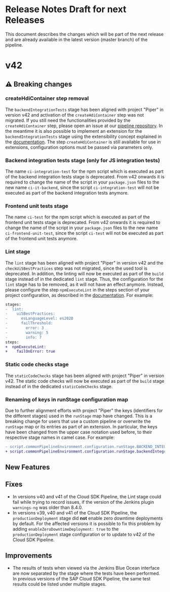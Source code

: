 # Release Notes Draft for next Releases

This document describes the changes which will be part of the next release and are already available in the latest version (master branch) of the pipeline.

# v42

## :warning: Breaking changes

### createHdiContainer step removal
The `backendIntegrationTests` stage has been aligned with project "Piper" in version v42 and activation of the `createHdiContainer` step was not migrated.
If you still need the functionalities provided by the `createHdiContainer` step, please open an issue at our [pipeline repository](https://github.com/SAP/cloud-s4-sdk-pipeline/issues/new?template=pipeline-issue.md).
In the meantime it is also possible to implement an extension for the `backendIntegrationTests` stage using the extensibility concept explained in the [documentation](https://sap.github.io/jenkins-library/extensibility/). 
The step `createHdiContainer` is still available for use in extensions, configuration options must be passed via parameters only.

### Backend integration tests stage (only for JS integration tests)
The name `ci-integration-test` for the npm script which is executed as part of the backend integration tests stage is deprecated.
From v42 onwards it is required to change the name of the script in your `package.json` files to the new name `ci-it-backend`, since the script `ci-integration-test` will not be executed as part of the backend integration tests anymore.

### Frontend unit tests stage
The name `ci-test` for the npm script which is executed as part of the frontend unit tests stage is deprecated.
From v42 onwards it is required to change the name of the script in your `package.json` files to the new name `ci-frontend-unit-test`, since the script `ci-test` will not be executed as part of the frontend unit tests anymore.

### Lint stage
The `lint` stage has been aligned with project "Piper" in version v42 and the `checkUi5BestPractices` step was not migrated, since the used tool is deprecated.
In addition, the linting will now be executed as part of the `build` stage instead of in the dedicated `lint` stage.
Thus, the configuration for the `lint` stage has to be removed, as it will not have an effect anymore. 
Instead, please configure the step `npmExecuteLint` in the steps section of your project configuration, as described in the [documentation](https://sap.github.io/jenkins-library/steps/npmExecuteLint/).
For example:
```diff
stages:
-  lint:
-    ui5BestPractices:
-      esLanguageLevel: es2020
-      failThreshold:
-        error: 3
-        warning: 5
-        info: 7
steps:
+  npmExecuteLint:
+    failOnError: true
```

### Static code checks stage
The `staticCodeChecks` stage has been aligned with project "Piper" in version v42. 
The static code checks will now be executed as part of the `build` stage instead of in the dedicated `staticCodeChecks` stage.  

### Renaming of keys in runStage configuration map
Due to further alignment efforts with project "Piper" the keys (identifiers for the different stages) used in the `runStage` map have changed.
This is a breaking change for users that use a custom pipeline or overwrite the `runStage` map or its entries as part of an extension.
In particular, the keys have been changed from the upper case notation used before, to their respective stage names in camel case.
For example:
```diff
- script.commonPipelineEnvironment.configuration.runStage.BACKEND_INTEGRATION_TESTS = false
+ script.commonPipelineEnvironment.configuration.runStage.backendIntegrationTests = false
```

## New Features

## Fixes

* In versions v40 and v41 of the Cloud SDK Pipeline, the Lint stage could fail while trying to record issues, if the version of the Jenkins plugin `warnings-ng` was older than 8.4.0.
* In versions v39, v40 and v41 of the Cloud SDK Pipeline, the `productionDeployment` stage did **not** enable zero downtime deployments by default.
For the affected versions it is possible to fix this problem by adding `enableZeroDowntimeDeployment: true` to the `productionDeployment` stage configuration or to update to v42 of the Cloud SDK Pipeline.

## Improvements

* The results of tests when viewed via the Jenkins Blue Ocean interface are now separated by the stage where the tests have been performed.
  In previous versions of the SAP Cloud SDK Pipeline, the same test results could be listed under multiple stages.
